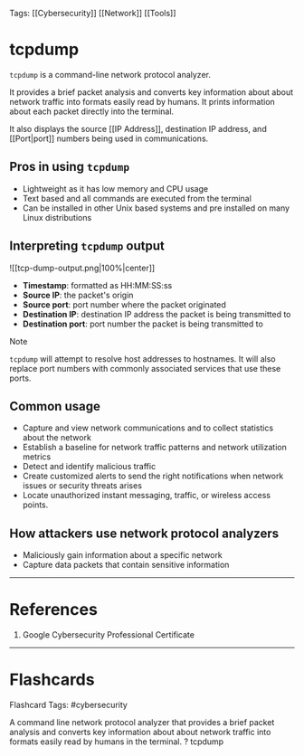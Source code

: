 Tags: [[Cybersecurity]] [[Network]] [[Tools]]
# tcpdump

`tcpdump` is a command-line network protocol analyzer.

It provides a brief packet analysis and converts key information about about network traffic into formats easily read by humans. It prints information about each packet directly into the terminal.

It also displays the source [[IP Address]], destination IP address, and [[Port|port]] numbers being used in communications.

## Pros in using `tcpdump`

- Lightweight as it has low memory and CPU usage
- Text based and all commands are executed from the terminal
- Can be installed in other Unix based systems and pre installed on many Linux distributions

## Interpreting `tcpdump` output

![[tcp-dump-output.png|100%|center]]

- **Timestamp**: formatted as HH:MM:SS:ss
- **Source IP**: the packet's origin
- **Source port**: port number where the packet originated
- **Destination IP**: destination IP address the packet is being transmitted to
- **Destination port**: port number the packet is being transmitted to

> [!note] 
> `tcpdump` will attempt to resolve host addresses to hostnames. It will also replace port numbers with commonly associated services that use these ports.

## Common usage

- Capture and view network communications and to collect statistics about the network
- Establish a baseline for network traffic patterns and network utilization metrics
- Detect and identify malicious traffic
- Create customized alerts to send the right notifications when network issues or security threats arises
- Locate unauthorized instant messaging, traffic, or wireless access points.

## How attackers use network protocol analyzers

- Maliciously gain information about a specific network
- Capture data packets that contain sensitive information

---
# References

1. Google Cybersecurity Professional Certificate

---
# Flashcards

Flashcard Tags: #cybersecurity 

A command line network protocol analyzer that provides a brief packet analysis and converts key information about about network traffic into formats easily read by humans in the terminal.
?
tcpdump